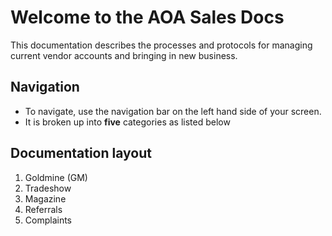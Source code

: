 # Welcome to the AOA Sales Docs

This documentation describes the processes and protocols for managing current vendor accounts and bringing in new business.

## Navigation

* To navigate, use the navigation bar on the left hand side of your screen.
* It is broken up into **five** categories as listed below

## Documentation layout

1. Goldmine (GM)
2. Tradeshow
3. Magazine
4. Referrals
5. Complaints
